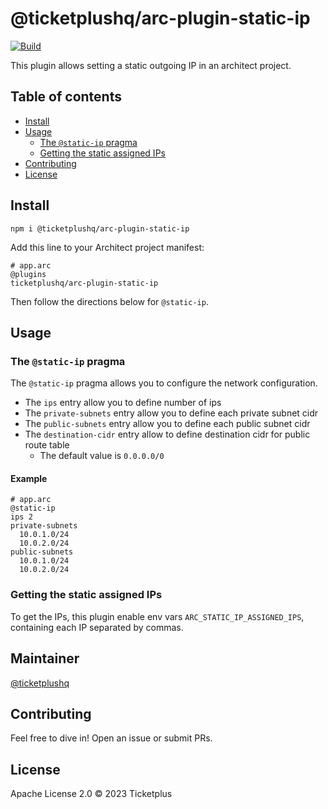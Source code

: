 # @ticketplushq/arc-plugin-static-ip

[![Build](https://github.com/ticketplushq/arc-plugin-static-ip/actions/workflows/build.yaml/badge.svg)](https://github.com/ticketplushq/arc-plugin-static-ip/actions/workflows/build.yaml)

This plugin allows setting a static outgoing IP in an architect project.

## Table of contents

- [Install](#install)
- [Usage](#usage)
  - [The `@static-ip` pragma](#the-static-ip-pragma)
  - [Getting the static assigned IPs](#getting-the-static-assigned-ips)
- [Contributing](#contributing)
- [License](#license)

## Install

`npm i @ticketplushq/arc-plugin-static-ip`

Add this line to your Architect project manifest:

```arc
# app.arc
@plugins
ticketplushq/arc-plugin-static-ip
```

Then follow the directions below for `@static-ip`.

## Usage

### The `@static-ip` pragma

The `@static-ip` pragma allows you to configure the network configuration.

- The `ips` entry allow you to define number of ips
- The `private-subnets` entry allow you to define each private subnet cidr
- The `public-subnets` entry allow you to define each public subnet cidr
- The `destination-cidr` entry allow to define destination cidr for public route table
  * The default value is `0.0.0.0/0`

#### Example

```
# app.arc
@static-ip
ips 2
private-subnets
  10.0.1.0/24
  10.0.2.0/24
public-subnets
  10.0.1.0/24
  10.0.2.0/24
```

### Getting the static assigned IPs

To get the IPs, this plugin enable env vars `ARC_STATIC_IP_ASSIGNED_IPS`, containing each IP separated by commas.

## Maintainer

[@ticketplushq](https://github.com/ticketplushq)

## Contributing

Feel free to dive in! Open an issue or submit PRs.

## License

Apache License 2.0 © 2023 Ticketplus
